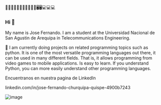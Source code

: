 🤔🤔🤔🤔🦾🦾🦾🧐🧐🧐🧐🖥️🖥️💻💻💻
### Hi 👋
My name is Jose Fernando. I am a student at the Universidad Nacional de San Agustin de Arequipa in Telecommunications Engineering.

🌱 I am currently doing projects on related programming topics such as python. It is one of the most versatile programming languages ​​out there, it can be used in many different fields. That is, it allows programming from video games to mobile applications. Is easy to learn. If you understand Python, you can more easily understand other programming languages.



Encuentranos en nuestra pagina de LinkedIn

linkedin.com/in/jose-fernando-churquipa-quispe-4900b7243



![image](https://user-images.githubusercontent.com/107886315/178007321-915574ac-f479-4f27-b740-f12f3bb6ef8e.png)
